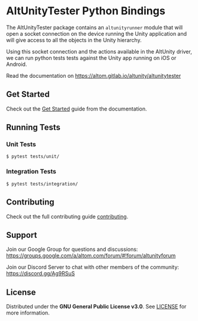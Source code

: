 # AltUnityTester Python Bindings

The AltUnityTester package contains an `altunityrunner` module that will open a socket connection on the device running the Unity application and will give access to all the objects in the Unity hierarchy.

Using this socket connection and the actions available in the AltUnity driver, we can run python tests tests against the Unity app running on iOS or Android.

Read the documentation on https://altom.gitlab.io/altunity/altunitytester

## Get Started

Check out the [Get Started](https://altom.gitlab.io/altunity/altunitytester/pages/get-started.html) guide from the documentation.

## Running Tests

### Unit Tests

```
$ pytest tests/unit/
```

### Integration Tests

```
$ pytest tests/integration/
```

## Contributing

Check out the full contributing guide [contributing](https://altom.gitlab.io/altunity/altunitytester/pages/contributing.html).

## Support

Join our Google Group for questions and discussions: https://groups.google.com/a/altom.com/forum/#!forum/altunityforum

Join our Discord Server to chat with other members of the community: https://discord.gg/Ag9RSuS

## License

Distributed under the **GNU General Public License v3.0**. See [LICENSE](https://gitlab.com/altom/altunity/altunitytester/-/blob/master/LICENSE) for more information.
